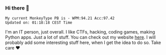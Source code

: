 ### Hi there 👋
<!-- PB START -->
```
My current MonkeyType PB is - WPM:94.21 Acc:97.42
Updated on: 01:18:18 CEST Time
```
<!-- PB END -->
I'm an IT person, just overall. I like CTFs, hacking, coding games, making Python apps. Just a lot of stuff.
You can check out my website [here](https://skill3472.github.io/).
I will probably add some interesting stuff here, when I get the idea to do so. Take care ❤️

